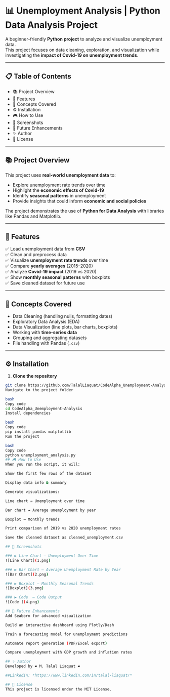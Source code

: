 # 📊 Unemployment Analysis | Python Data Analysis Project  

A beginner-friendly **Python project** to analyze and visualize unemployment data.  
This project focuses on data cleaning, exploration, and visualization while investigating the **impact of Covid-19 on unemployment trends**.  

---

## 📋 Table of Contents  
- 📚 Project Overview  
- 🚀 Features  
- 🧠 Concepts Covered  
- ⚙️ Installation  
- 🎮 How to Use  
- 📸 Screenshots  
- 🚧 Future Enhancements  
- ✨ Author  
- 📄 License  

---

## 📚 Project Overview  

This project uses **real-world unemployment data** to:  
- Explore unemployment rate trends over time  
- Highlight the **economic effects of Covid-19**  
- Identify **seasonal patterns** in unemployment  
- Provide insights that could inform **economic and social policies**  

The project demonstrates the use of **Python for Data Analysis** with libraries like Pandas and Matplotlib.  

---

## 🚀 Features  

✅ Load unemployment data from **CSV**  
✅ Clean and preprocess data  
✅ Visualize **unemployment rate trends** over time  
✅ Compare **yearly averages** (2015–2020)  
✅ Analyze **Covid-19 impact** (2019 vs 2020)  
✅ Show **monthly seasonal patterns** with boxplots  
✅ Save cleaned dataset for future use  

---

## 🧠 Concepts Covered  

- Data Cleaning (handling nulls, formatting dates)  
- Exploratory Data Analysis (EDA)  
- Data Visualization (line plots, bar charts, boxplots)  
- Working with **time-series data**  
- Grouping and aggregating datasets  
- File handling with Pandas (`.csv`)  

---

## ⚙️ Installation  

1. **Clone the repository**  
```bash
git clone https://github.com/TalalLiaquat/CodeAlpha_Unemployment-Analysis.git
Navigate to the project folder

bash
Copy code
cd CodeAlpha_Unemployment-Analysis
Install dependencies

bash
Copy code
pip install pandas matplotlib
Run the project

bash
Copy code
python unemployment_analysis.py
## 🎮 How to Use
When you run the script, it will:

Show the first few rows of the dataset

Display data info & summary

Generate visualizations:

Line chart → Unemployment over time

Bar chart → Average unemployment by year

Boxplot → Monthly trends

Print comparison of 2019 vs 2020 unemployment rates

Save the cleaned dataset as cleaned_unemployment.csv

## 📸 Screenshots  

### ▶ Line Chart – Unemployment Over Time  
![Line Chart](1.png)  

### ▶ Bar Chart – Average Unemployment Rate by Year  
![Bar Chart](2.png)  

### ▶ Boxplot – Monthly Seasonal Trends  
![Boxplot](3.png)  

### ▶ Code  – Code Output
![Code ](4.png)  

## 🚧 Future Enhancements
Add Seaborn for advanced visualization

Build an interactive dashboard using Plotly/Dash

Train a forecasting model for unemployment predictions

Automate report generation (PDF/Excel export)

Compare unemployment with GDP growth and inflation rates

## ✨ Author
Developed by ❤️ M. Talal Liaquat ❤️

##LinkedIn: *https://www.linkedin.com/in/talal-liaquat/*

## 📄 License
This project is licensed under the MIT License.
